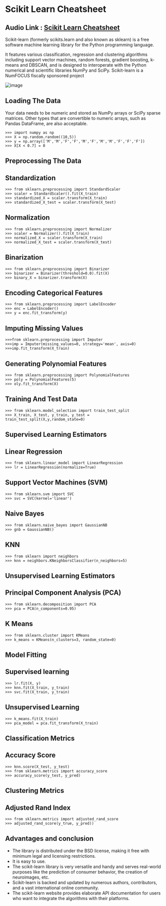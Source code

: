 # Scikit Learn Cheatsheet 

## Audio Link : [Scikit Learn Cheatsheet ]()

Scikit-learn (formerly scikits.learn and also known as sklearn) is a free software machine learning library for the Python programming language.

It features various classification, regression and clustering algorithms including support vector machines, random forests, gradient boosting, k-means and DBSCAN, and is designed to interoperate with the Python numerical and scientific libraries NumPy and SciPy. Scikit-learn is a NumFOCUS fiscally sponsored project

![image](https://user-images.githubusercontent.com/63282184/144061277-5c5e7528-21d4-4fbf-bebf-2b257c756ce4.png)




## Loading The Data
Your data needs to be numeric and stored as NumPy arrays or SciPy sparse matrices. Other types that are convertible to numeric arrays, such as Pandas DataFrame, are also acceptable.

```
>>> import numpy as np
>>> X = np.random.random((10,5))
>>> y = np.array(['M','M','F','F','M','F','M','M','F','F','F'])
>>> X[X < 0.7] = 0
```

## Preprocessing The Data

## Standardization

```
>>> from sklearn.preprocessing import StandardScaler
>>> scaler = StandardScaler().fit(X_train)
>>> standardized_X = scaler.transform(X_train)
>>> standardized_X_test = scaler.transform(X_test)
```

## Normalization
```
>>> from sklearn.preprocessing import Normalizer
>>> scaler = Normalizer().fit(X_train)
>>> normalized_X = scaler.transform(X_train)
>>> normalized_X_test = scaler.transform(X_test)
```

## Binarization
```
>>> from sklearn.preprocessing import Binarizer
>>> binarizer = Binarizer(threshold=0.0).fit(X)
>>> binary_X = binarizer.transform(X)
```

## Encoding Categorical Features
```
>>> from sklearn.preprocessing import LabelEncoder
>>> enc = LabelEncoder()
>>> y = enc.fit_transform(y)
```

## Imputing Missing Values
```
>>>from sklearn.preprocessing import Imputer
>>>imp = Imputer(missing_values=0, strategy='mean', axis=0)
>>>imp.fit_transform(X_train)
```
## Generating Polynomial Features

```
>>> from sklearn.preprocessing import PolynomialFeatures
>>> poly = PolynomialFeatures(5)
>>> oly.fit_transform(X)
```

## Training And Test Data
```
>>> from sklearn.model_selection import train_test_split
>>> X_train, X_test, y_train, y_test = train_test_split(X,y,random_state=0)
```

## Supervised Learning Estimators
## Linear Regression
```
>>> from sklearn.linear_model import LinearRegression
>>> lr = LinearRegression(normalize=True)
```
## Support Vector Machines (SVM)
```
>>> from sklearn.svm import SVC
>>> svc = SVC(kernel='linear')
```
## Naive Bayes
```
>>> from sklearn.naive_bayes import GaussianNB
>>> gnb = GaussianNB()
```
## KNN
```
>>> from sklearn import neighbors
>>> knn = neighbors.KNeighborsClassifier(n_neighbors=5)
```
## Unsupervised Learning Estimators

## Principal Component Analysis (PCA)
```
>>> from sklearn.decomposition import PCA
>>> pca = PCA(n_components=0.95)
```
## K Means
```
>>> from sklearn.cluster import KMeans
>>> k_means = KMeans(n_clusters=3, random_state=0)
```
## Model Fitting
## Supervised learning
```
>>> lr.fit(X, y)
>>> knn.fit(X_train, y_train)
>>> svc.fit(X_train, y_train)
```
## Unsupervised Learning
```
>>> k_means.fit(X_train)
>>> pca_model = pca.fit_transform(X_train)
```

## Classification Metrics
## Accuracy Score
```
>>> knn.score(X_test, y_test)
>>> from sklearn.metrics import accuracy_score
>>> accuracy_score(y_test, y_pred)
```
## Clustering Metrics
## Adjusted Rand Index
```
>>> from sklearn.metrics import adjusted_rand_score
>>> adjusted_rand_score(y_true, y_pred))
```



## Advantages and conclusion 

- The library is distributed under the BSD license, making it free with minimum legal and licensing restrictions.
- It is easy to use.
- The scikit-learn library is very versatile and handy and serves real-world purposes like the prediction of consumer behavior, the creation of neuroimages, etc.
- Scikit-learn is backed and updated by numerous authors, contributors, and a vast international online community.
- The scikit-learn website provides elaborate API documentation for users who want to integrate the algorithms with their platforms.






